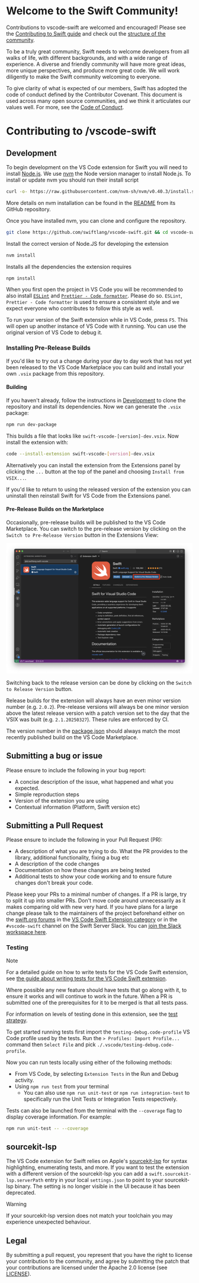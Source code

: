 # Welcome to the Swift Community!

Contributions to vscode-swift are welcomed and encouraged! Please see the [Contributing to Swift guide](https://www.swift.org/contributing/) and check out the [structure of the community](https://www.swift.org/community/#community-structure).

To be a truly great community, Swift needs to welcome developers from all walks of life, with different backgrounds, and with a wide range of experience. A diverse and friendly community will have more great ideas, more unique perspectives, and produce more great code. We will work diligently to make the Swift community welcoming to everyone.

To give clarity of what is expected of our members, Swift has adopted the code of conduct defined by the Contributor Covenant. This document is used across many open source communities, and we think it articulates our values well. For more, see the [Code of Conduct](https://www.swift.org/code-of-conduct/).

# Contributing to /vscode-swift

## Development

To begin development on the VS Code extension for Swift you will need to install [Node.js](https://nodejs.org). We use [nvm](https://github.com/nvm-sh/nvm) the Node version manager to install Node.js. To install or update nvm you should run their install script
```sh
curl -o- https://raw.githubusercontent.com/nvm-sh/nvm/v0.40.3/install.sh | bash
```
More details on nvm installation can be found in the [README](https://github.com/nvm-sh/nvm/?tab=readme-ov-file) from its GitHub repository.

Once you have installed nvm, you can clone and configure the repository.

```sh
git clone https://github.com/swiftlang/vscode-swift.git && cd vscode-swift
```

Install the correct version of Node.JS for developing the extension

```sh
nvm install
```

Installs all the dependencies the extension requires

```sh
npm install
```

When you first open the project in VS Code you will be recommended to also install [`ESLint`](https://marketplace.visualstudio.com/items?itemName=dbaeumer.vscode-eslint) and [`Prettier - Code formatter`](https://marketplace.visualstudio.com/items?itemName=esbenp.prettier-vscode). Please do so. `ESLint`, `Prettier - Code formatter` is used to ensure a consistent style and we expect everyone who contributes to follow this style as well.

To run your version of the Swift extension while in VS Code, press `F5`. This will open up another instance of VS Code with it running. You can use the original version of VS Code to debug it.

### Installing Pre-Release Builds

If you'd like to try out a change during your day to day work that has not yet been released to the VS Code Marketplace you can build and install your own `.vsix` package from this repository.

#### Building

If you haven't already, follow the instructions in [Development](#development) to clone the repository and install its dependencies. Now we can generate the `.vsix` package:

```sh
npm run dev-package
```

This builds a file that looks like `swift-vscode-[version]-dev.vsix`. Now install the extension with:

```sh
code --install-extension swift-vscode-[version]-dev.vsix
```

Alternatively you can install the extension from the Extensions panel by clicking the `...` button at the top of the panel and choosing `Install from VSIX...`.

If you'd like to return to using the released version of the extension you can uninstall then reinstall Swift for VS Code from the Extensions panel.

#### Pre-Release Builds on the Marketplace

Occasionally, pre-release builds will be published to the VS Code Marketplace. You can switch to the pre-release version by clicking on the `Switch to Pre-Release Version` button in the Extensions View:

![A snapshot of VS Code that has Extensions highlighted, showing the Swift extension. In the detail panel of the extension view, a red box highlights the button "Switch to Pre-Release Version".](userdocs/userdocs.docc/Resources/install-pre-release.png)

Switching back to the release version can be done by clicking on the `Switch to Release Version` button.

Release builds for the extension will always have an even minor version number (e.g. `2.0.2`). Pre-release versions will always be one minor version above the latest release version with a patch version set to the day that the VSIX was built (e.g. `2.1.20250327`). These rules are enforced by CI.

The version number in the [package.json](package.json) should always match the most recently published build on the VS Code Marketplace.

## Submitting a bug or issue

Please ensure to include the following in your bug report:
- A concise description of the issue, what happened and what you expected.
- Simple reproduction steps
- Version of the extension you are using
- Contextual information (Platform, Swift version etc)

## Submitting a Pull Request

Please ensure to include the following in your Pull Request (PR):
- A description of what you are trying to do. What the PR provides to the library, additional functionality, fixing a bug etc
- A description of the code changes
- Documentation on how these changes are being tested
- Additional tests to show your code working and to ensure future changes don't break your code.

Please keep your PRs to a minimal number of changes. If a PR is large, try to split it up into smaller PRs. Don't move code around unnecessarily as it makes comparing old with new very hard. If you have plans for a large change please talk to the maintainers of the project beforehand either on the [swift.org forums](https://forums.swift.org) in the [VS Code Swift Extension category](https://forums.swift.org/c/related-projects/vscode-swift-extension/) or in the `#vscode-swift` channel on the Swift Server Slack. You can [join the Slack workspace here](https://join.slack.com/t/swift-open-source/shared_invite/zt-1a3hxb9r5-8sFU3D7JUvaP5QO1AjSivg).

### Testing

> [!NOTE]
> For a detailed guide on how to write tests for the VS Code Swift extension, see [the guide about writing tests for the VS Code Swift extension](docs/contributor/writing-tests-for-vscode-swift.md).

Where possible any new feature should have tests that go along with it, to ensure it works and will continue to work in the future. When a PR is submitted one of the prerequisites for it to be merged is that all tests pass.

For information on levels of testing done in this extension, see the [test strategy](docs/contributor/test-strategy.md).

To get started running tests first import the `testing-debug.code-profile` VS Code profile used by the tests. Run the `> Profiles: Import Profile...` command then `Select File` and pick `./.vscode/testing-debug.code-profile`.

Now you can run tests locally using either of the following methods:

- From VS Code, by selecting `Extension Tests` in the Run and Debug activity.
- Using `npm run test` from your terminal
  - You can also use `npm run unit-test` or `npm run integration-test` to specifically run the Unit Tests or Integration Tests respectively.

Tests can also be launched from the terminal with the `--coverage` flag to display coverage information. For example:

```bash
npm run unit-test -- --coverage
```

## sourcekit-lsp

The VS Code extension for Swift relies on Apple's [sourcekit-lsp](https://github.com/apple/sourcekit-lsp) for syntax highlighting, enumerating tests, and more. If you want to test the extension with a different version of the sourcekit-lsp you can add a `swift.sourcekit-lsp.serverPath` entry in your local `settings.json` to point to your sourcekit-lsp binary. The setting is no longer visible in the UI because it has been deprecated.

> [!WARNING]
> If your sourcekit-lsp version does not match your toolchain you may experience unexpected behaviour.

## Legal
By submitting a pull request, you represent that you have the right to license your contribution to the community, and agree by submitting the patch that your contributions are licensed under the Apache 2.0 license (see [LICENSE](LICENSE)).
